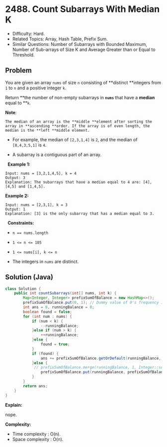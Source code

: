 # 2488. Count Subarrays With Median K

- Difficulty: Hard.
- Related Topics: Array, Hash Table, Prefix Sum.
- Similar Questions: Number of Subarrays with Bounded Maximum, Number of Sub-arrays of Size K and Average Greater than or Equal to Threshold.

## Problem

You are given an array ```nums``` of size ```n``` consisting of **distinct **integers from ```1``` to ```n``` and a positive integer ```k```.

Return **the number of non-empty subarrays in **```nums```** that have a **median** equal to **```k```.

**Note**:


	The median of an array is the **middle **element after sorting the array in **ascending **order. If the array is of even length, the median is the **left **middle element.

	
		
- For example, the median of ```[2,3,1,4]``` is ```2```, and the median of ```[8,4,3,5,1]``` is ```4```.
	
	
	
- A subarray is a contiguous part of an array.


 
**Example 1:**

```
Input: nums = [3,2,1,4,5], k = 4
Output: 3
Explanation: The subarrays that have a median equal to 4 are: [4], [4,5] and [1,4,5].
```

**Example 2:**

```
Input: nums = [2,3,1], k = 3
Output: 1
Explanation: [3] is the only subarray that has a median equal to 3.
```

 
**Constraints:**


	
- ```n == nums.length```
	
- ```1 <= n <= 105```
	
- ```1 <= nums[i], k <= n```
	
- The integers in ```nums``` are distinct.



## Solution (Java)

```java
class Solution {
    public int countSubarrays(int[] nums, int k) {
        Map<Integer, Integer> prefixSumOfBalance = new HashMap<>();
        prefixSumOfBalance.put(0, 1); // Dummy value of 0's frequency is 1.
        int ans = 0, runningBalance = 0;
        boolean found = false;
        for (int num : nums) {
            if (num < k) {
                --runningBalance;
            }else if (num > k) {
                ++runningBalance;
            }else {
                found = true;
            }
            if (found) {
                ans += prefixSumOfBalance.getOrDefault(runningBalance, 0) + prefixSumOfBalance.getOrDefault(runningBalance - 1, 0);
            }else {
             // prefixSumOfBalance.merge(runningBalance, 1, Integer::sum); // Similar to the following statement, but it is shorter.
                prefixSumOfBalance.put(runningBalance, prefixSumOfBalance.getOrDefault(runningBalance, 0) + 1);
            }
        }
        return ans;
    }
}
```

**Explain:**

nope.

**Complexity:**

* Time complexity : O(n).
* Space complexity : O(n).
